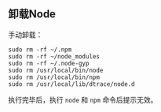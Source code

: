 卸载Node
---

手动卸载：
```
sudo rm -rf ~/.npm
sudo rm -rf ~/node_modules
sudo rm -rf ~/.node-gyp
sudo rm /usr/local/bin/node
sudo rm /usr/local/bin/npm
sudo rm /usr/local/lib/dtrace/node.d
```

执行完毕后，执行 `node` 和 `npm` 命令后提示无效。